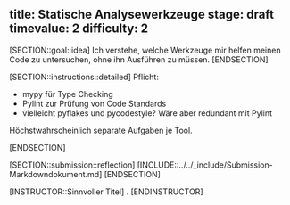 title: Statische Analysewerkzeuge
stage: draft
timevalue: 2
difficulty: 2
---
[SECTION::goal::idea]
Ich verstehe, welche Werkzeuge mir helfen meinen Code zu untersuchen, ohne ihn Ausführen zu müssen.
[ENDSECTION]

[SECTION::instructions::detailed]
Pflicht: 

- mypy für Type Checking
- Pylint zur Prüfung von Code Standards
- vielleicht pyflakes und pycodestyle? Wäre aber redundant mit Pylint 

Höchstwahrscheinlich separate Aufgaben je Tool.

[ENDSECTION]

[SECTION::submission::reflection]
[INCLUDE::../../_include/Submission-Markdowndokument.md]
[ENDSECTION]

[INSTRUCTOR::Sinnvoller Titel]
.
[ENDINSTRUCTOR]